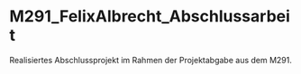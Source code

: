 # M291_FelixAlbrecht_Abschlussarbeit
Realisiertes Abschlussprojekt im Rahmen der Projektabgabe aus dem M291. 
